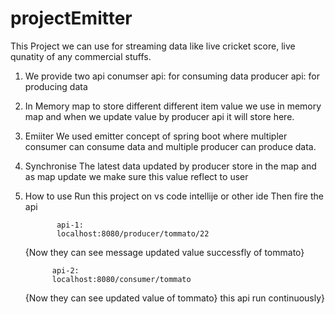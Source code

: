# projectEmitter

This Project we can use for streaming data like live cricket score, live qunatity of any commercial stuffs.
1. We provide two api
        conumser api: for consuming data 
        producer api: for producing data

2. In Memory map 
         to store different different item value we use in memory map
         and when we update value by producer api it will store here.
         
3. Emiiter 
          We used emitter concept of spring boot where multipler consumer can consume data
          and multiple producer can produce data.
          
4. Synchronise
          The latest data updated by producer store in the map and as map update we make sure this 
          value reflect to user
       
5. How to use 
          Run this project on vs code  intellije or other ide 
          Then fire the api
          
              api-1:  
              localhost:8080/producer/tommato/22 
           
     {Now they can see message updated value successfly of tommato}    
             
             api-2:  
             localhost:8080/consumer/tommato 
           
     {Now they can see updated value of tommato} this api run continuously}
          
          
           
